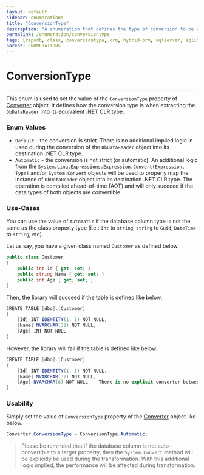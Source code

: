 ```yaml
---
layout: default
sidebar: enumerations
title: "ConversionType"
description: "A enumeration that defines the type of conversion to be used when extracting a data from/to the database."
permalink: /enumeration/conversiontype
tags: [repodb, class, conversiontype, orm, hybrid-orm, sqlserver, sqlite, mysql, postgresql]
parent: ENUMERATIONS
---
```


# ConversionType

---

This enum is used to set the value of the `ConversionType` property of [Converter](/mapper/converter) object. It defines how the conversion type is when extracting the `DbDataReader` into its equivalent .NET CLR type.

### Enum Values

- `Default` - the conversion is strict. There is no additional implied logic in used during the conversion of the `DbDataReader` object into its destination .NET CLR type.
- `Automatic` - the conversion is not strict (or automatic). An additional logic from the `System.Linq.Expressions.Expression.Convert(Expression, Type)` and/or `System.Convert` objects will be used to properly map the instance of `DbDataReader` object into its destination .NET CLR type. The operation is compiled ahead-of-time (AOT) and will only succeed if the data types of both objects are convertible.

### Use-Cases

You can use the value of `Automatic` if the database column type is not the same as the class property type (i.e.: `Int` to `string`, `string` to `Guid`, `DateTime` to `string`, etc).

Let us say, you have a given class named `Customer` as defined below.

```csharp
public class Customer
{
    public int Id { get; set; }
    public string Name { get; set; }
    public int Age { get; set; }
}
```

Then, the library will succeed if the table is defined like below.

```csharp
CREATE TABLE [dbo].[Customer]
{
    [Id] INT IDENTITY(1, 1) NOT NULL,
    [Name] NVARCHAR(32) NOT NULL,
    [Age] INT NOT NULL
}
```

However, the library will fail if the table is defined like below.

```csharp
CREATE TABLE [dbo].[Customer]
{
    [Id] INT IDENTITY(1, 1) NOT NULL,
    [Name] NVARCHAR(32) NOT NULL,
    [Age] NVARCHAR(8) NOT NULL -- There is no explicit converter between STRING and INT
}
```

### Usability

Simply set the value of `ConversionType` property of the [Converter](/class/converter) object like below.

```csharp
Converter.ConversionType = ConversionType.Automatic;
```

> Please be reminded that if the database column is not auto-convertible to a target property, then the `System.Convert` method will be explicitly be used during the transformation. With this additional logic implied, the performance will be affected during transformation.